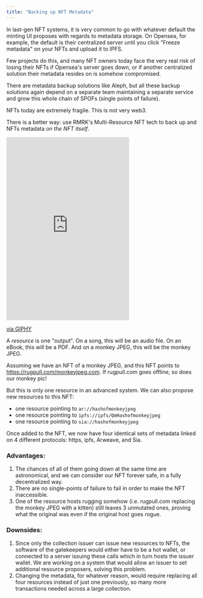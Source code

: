 ```yaml
---
title: "Backing up NFT Metadata"
---
```


In last-gen NFT systems, it is very common to go with whatever default the minting UI proposes with regards to metadata storage. On Opensea, for example, the default is their centralized server until you click "Freeze metadata" on your NFTs and upload it to IPFS.

Few projects do this, and many NFT owners today face the very real risk of losing their NFTs if Opensea's server goes down, or if another centralized solution their metadata resides on is somehow compromised.

There are metadata backup solutions like Aleph, but all these backup solutions again depend on a separate team maintaining a separate service and grow this whole chain of SPOFs (single points of failure).

NFTs today are extremely fragile. This is not very web3.

There is a better way: use RMRK's Multi-Resource NFT tech to back up and NFTs metadata _on the NFT itself_.

<iframe src="https://giphy.com/embed/eePSFNBFv2W9owZ4Sh" width="322" height="480" frameBorder="0" class="giphy-embed" allowFullScreen></iframe><p><a href="https://giphy.com/gifs/eePSFNBFv2W9owZ4Sh">via GIPHY</a></p>

A _resource_ is one "output". On a song, this will be an audio file. On an eBook, this will be a PDF. And on a monkey JPEG, this will be the monkey JPEG.

Assuming we have an NFT of a monkey JPEG, and this NFT points to https://rugpull.com/monkeyjpeg.com. If rugpull.com goes offline, so does our monkey pic!

But this is only one resource in an advanced system. We can also propose new resources to this NFT:

- one resource pointing to `ar://hashofmonkeyjpeg`
- one resource pointing to `ipfs://ipfs/QmHashofmonkeyjpeg`
- one resource pointing to `sia://hashofmonkeyjpeg`

Once added to the NFT, we now have four identical sets of metadata linked on 4 different protocols: https, ipfs, Arweave, and Sia.

### Advantages:

1. The chances of all of them going down at the same time are astronomical, and we can consider our NFT forever safe, in a fully decentralized way.
2. There are no single-points of failure to fail in order to make the NFT inaccessible.
3. One of the resource hosts rugging somehow (i.e. rugpull.com replacing the monkey JPEG with a kitten) still leaves 3 unmutated ones, proving what the original was even if the original host goes rogue.

### Downsides:

1. Since only the collection issuer can issue new resources to NFTs, the software of the gatekeepers would either have to be a hot wallet, or connected to a server issuing these calls which in turn hosts the issuer wallet. We are working on a system that would allow an issuer to set additional resource proposers, solving this problem.
2. Changing the metadata, for whatever reason, would require replacing all four resources instead of just one previously, so many more transactions needed across a large collection.
